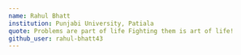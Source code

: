 ```yaml
---
name: Rahul Bhatt
institution: Punjabi University, Patiala
quote: Problems are part of life Fighting them is art of life!
github_user: rahul-bhatt43
---
```

